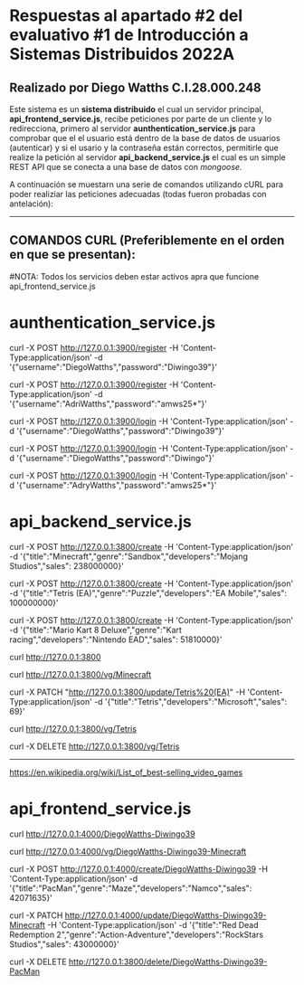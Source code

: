 # Respuestas al apartado #2 del evaluativo #1 de Introducción a Sistemas Distribuidos 2022A

## Realizado por Diego Watths C.I.28.000.248

Este sistema es un **sistema distribuido** el cual un servidor principal, **api_frontend_service.js**, recibe peticiones por parte de un cliente y lo redirecciona, primero al servidor **aunthentication_service.js** para comprobar que el el usuario está dentro de la base de datos de usuarios (autenticar) y si el usario y la contraseña están correctos, permitirle que realize la petición al servidor **api_backend_service.js** el cual es un simple REST API que se conecta a una base de datos con _mongoose._ 

A continuación se muestarn una serie de comandos utilizando cURL para poder realiziar las peticiones adecuadas (todas fueron probadas con antelación):

------------------------------------------------------------------------------------------------------------------------------------------
## COMANDOS CURL (Preferiblemente en el orden en que se presentan):

#NOTA:
Todos los servicios deben estar activos apra que funcione api_frontend_service.js

# aunthentication_service.js
curl -X POST http://127.0.0.1:3900/register -H 'Content-Type:application/json' -d '{"username":"DiegoWatths","password":"Diwingo39"}'

curl -X POST http://127.0.0.1:3900/register -H 'Content-Type:application/json' -d '{"username":"AdriWatths","password":"amws25*"}'

curl -X POST http://127.0.0.1:3900/login -H 'Content-Type:application/json' -d '{"username":"DiegoWatths","password":"Diwingo39"}'

curl -X POST http://127.0.0.1:3900/login -H 'Content-Type:application/json' -d '{"username":"DiegoWatths","password":"Diwingo"}'

curl -X POST http://127.0.0.1:3900/login -H 'Content-Type:application/json' -d '{"username":"AdryWatths","password":"amws25*"}'

# api_backend_service.js
curl -X POST http://127.0.0.1:3800/create -H 'Content-Type:application/json' -d '{"title":"Minecraft","genre":"Sandbox","developers":"Mojang Studios","sales": 238000000}'

curl -X POST http://127.0.0.1:3800/create -H 'Content-Type:application/json' -d '{"title":"Tetris (EA)","genre":"Puzzle","developers":"EA Mobile","sales": 100000000}'

curl -X POST http://127.0.0.1:3800/create -H 'Content-Type:application/json' -d '{"title":"Mario Kart 8 Deluxe","genre":"Kart racing","developers":"Nintendo EAD","sales": 51810000}'

curl http://127.0.0.1:3800

curl http://127.0.0.1:3800/vg/Minecraft

curl -X PATCH "http://127.0.0.1:3800/update/Tetris%20(EA)" -H 'Content-Type:application/json' -d '{"title":"Tetris","developers":"Microsoft","sales": 69}'

curl http://127.0.0.1:3800/vg/Tetris

curl -X DELETE http://127.0.0.1:3800/vg/Tetris

---
https://en.wikipedia.org/wiki/List_of_best-selling_video_games

# api_frontend_service.js

curl http://127.0.0.1:4000/DiegoWatths-Diwingo39

curl http://127.0.0.1:4000/vg/DiegoWatths-Diwingo39-Minecraft

curl -X POST http://127.0.0.1:4000/create/DiegoWatths-Diwingo39 -H 'Content-Type:application/json' -d '{"title":"PacMan","genre":"Maze","developers":"Namco","sales": 42071635}'

curl -X PATCH http://127.0.0.1:4000/update/DiegoWatths-Diwingo39-Minecraft -H 'Content-Type:application/json' -d '{"title":"Red Dead Redemption 2","genre":"Action-Adventure","developers":"RockStars Studios","sales": 43000000}'

curl -X DELETE http://127.0.0.1:3800/delete/DiegoWatths-Diwingo39-PacMan
